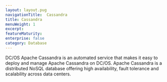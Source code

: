 ```yaml
---
layout: layout.pug
navigationTitle:  Cassandra
title: Cassandra
menuWeight: 1
excerpt:
featureMaturity:
enterprise: false
category: Database
---
```


DC/OS Apache Cassandra is an automated service that makes it easy to deploy and manage Apache Cassandra on DC/OS. Apache Cassandra is a distributed NoSQL database offering high availability, fault tolerance and scalability across data centers.
